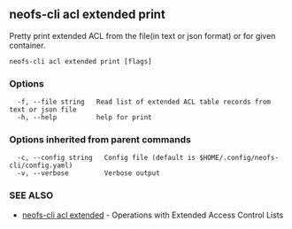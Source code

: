 ## neofs-cli acl extended print

Pretty print extended ACL from the file(in text or json format) or for given container.

```
neofs-cli acl extended print [flags]
```

### Options

```
  -f, --file string   Read list of extended ACL table records from text or json file
  -h, --help          help for print
```

### Options inherited from parent commands

```
  -c, --config string   Config file (default is $HOME/.config/neofs-cli/config.yaml)
  -v, --verbose         Verbose output
```

### SEE ALSO

* [neofs-cli acl extended](neofs-cli_acl_extended.md)	 - Operations with Extended Access Control Lists

